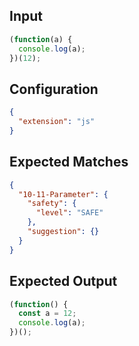 
## Input
```javascript input
(function(a) {
  console.log(a);
})(12);
```

## Configuration
```json configuration
{
  "extension": "js"
}
```

## Expected Matches
```json expected matches
{
  "10-11-Parameter": {
    "safety": {
      "level": "SAFE"
    },
    "suggestion": {}
  }
}
```

## Expected Output
```javascript expected output
(function() {
  const a = 12;
  console.log(a);
})();
```
